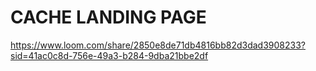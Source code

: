 # CACHE LANDING PAGE
https://www.loom.com/share/2850e8de71db4816bb82d3dad3908233?sid=41ac0c8d-756e-49a3-b284-9dba21bbe2df
